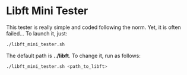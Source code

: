 # Libft Mini Tester

This tester is really simple and coded following the norm. Yet, it is often failed... To launch it, just:

```bash
./libft_mini_tester.sh
```

The default path is __**../libft**__. To change it, run as follows:

```bash
./libft_mini_tester.sh <path_to_libft>
```